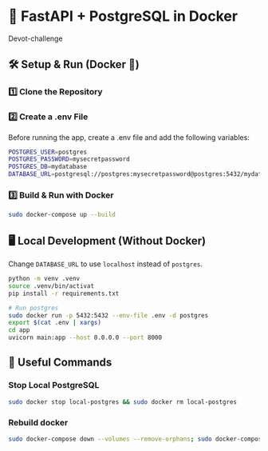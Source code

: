 # 🚀 FastAPI + PostgreSQL in Docker

Devot-challenge


## 🛠️ Setup & Run (Docker 🐳)


### 1️⃣ Clone the Repository

### 2️⃣ Create a .env File
Before running the app, create a .env file and add the following variables:

```sh
POSTGRES_USER=postgres
POSTGRES_PASSWORD=mysecretpassword
POSTGRES_DB=mydatabase
DATABASE_URL=postgresql://postgres:mysecretpassword@postgres:5432/mydatabase
```

### 3️⃣ Build & Run with Docker
```sh
sudo docker-compose up --build
```

## 🖥️ Local Development (Without Docker)

Change `DATABASE_URL` to use `localhost` instead of `postgres`.

```sh
python -m venv .venv
source .venv/bin/activat
pip install -r requirements.txt

# Run postgres
sudo docker run -p 5432:5432 --env-file .env -d postgres
export $(cat .env | xargs)
cd app
uvicorn main:app --host 0.0.0.0 --port 8000
```

## 📜 Useful Commands

### Stop Local PostgreSQL
```sh
sudo docker stop local-postgres && sudo docker rm local-postgres
```

### Rebuild docker
```sh
sudo docker-compose down --volumes --remove-orphans; sudo docker-compose build; sudo docker-compose up
```